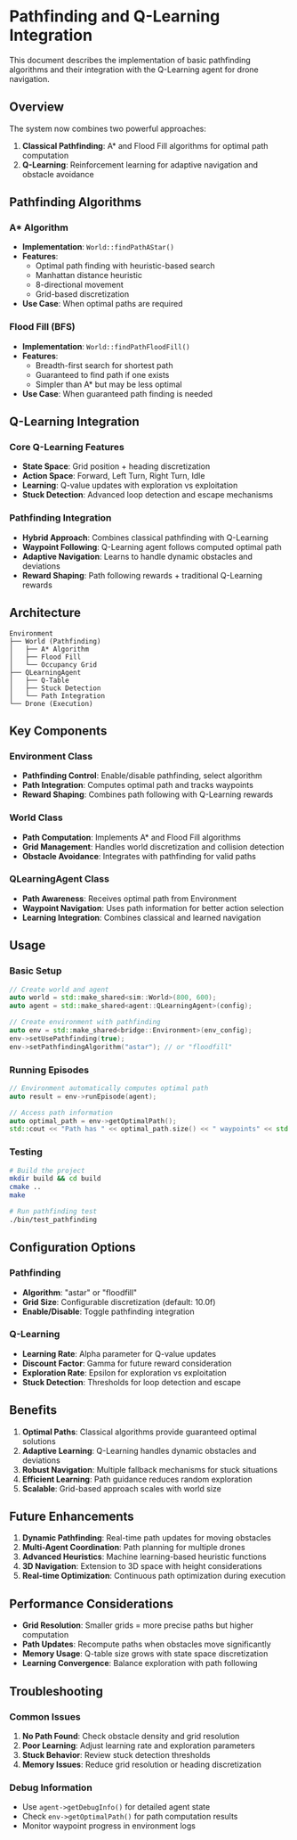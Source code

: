 # Pathfinding and Q-Learning Integration

This document describes the implementation of basic pathfinding algorithms and their integration with the Q-Learning agent for drone navigation.

## Overview

The system now combines two powerful approaches:
1. **Classical Pathfinding**: A* and Flood Fill algorithms for optimal path computation
2. **Q-Learning**: Reinforcement learning for adaptive navigation and obstacle avoidance

## Pathfinding Algorithms

### A* Algorithm
- **Implementation**: `World::findPathAStar()`
- **Features**: 
  - Optimal path finding with heuristic-based search
  - Manhattan distance heuristic
  - 8-directional movement
  - Grid-based discretization
- **Use Case**: When optimal paths are required

### Flood Fill (BFS)
- **Implementation**: `World::findPathFloodFill()`
- **Features**:
  - Breadth-first search for shortest path
  - Guaranteed to find path if one exists
  - Simpler than A* but may be less optimal
- **Use Case**: When guaranteed path finding is needed

## Q-Learning Integration

### Core Q-Learning Features
- **State Space**: Grid position + heading discretization
- **Action Space**: Forward, Left Turn, Right Turn, Idle
- **Learning**: Q-value updates with exploration vs exploitation
- **Stuck Detection**: Advanced loop detection and escape mechanisms

### Pathfinding Integration
- **Hybrid Approach**: Combines classical pathfinding with Q-Learning
- **Waypoint Following**: Q-Learning agent follows computed optimal path
- **Adaptive Navigation**: Learns to handle dynamic obstacles and deviations
- **Reward Shaping**: Path following rewards + traditional Q-Learning rewards

## Architecture

```
Environment
├── World (Pathfinding)
│   ├── A* Algorithm
│   ├── Flood Fill
│   └── Occupancy Grid
├── QLearningAgent
│   ├── Q-Table
│   ├── Stuck Detection
│   └── Path Integration
└── Drone (Execution)
```

## Key Components

### Environment Class
- **Pathfinding Control**: Enable/disable pathfinding, select algorithm
- **Path Integration**: Computes optimal path and tracks waypoints
- **Reward Shaping**: Combines path following with Q-Learning rewards

### World Class
- **Path Computation**: Implements A* and Flood Fill algorithms
- **Grid Management**: Handles world discretization and collision detection
- **Obstacle Avoidance**: Integrates with pathfinding for valid paths

### QLearningAgent Class
- **Path Awareness**: Receives optimal path from Environment
- **Waypoint Navigation**: Uses path information for better action selection
- **Learning Integration**: Combines classical and learned navigation

## Usage

### Basic Setup
```cpp
// Create world and agent
auto world = std::make_shared<sim::World>(800, 600);
auto agent = std::make_shared<agent::QLearningAgent>(config);

// Create environment with pathfinding
auto env = std::make_shared<bridge::Environment>(env_config);
env->setUsePathfinding(true);
env->setPathfindingAlgorithm("astar"); // or "floodfill"
```

### Running Episodes
```cpp
// Environment automatically computes optimal path
auto result = env->runEpisode(agent);

// Access path information
auto optimal_path = env->getOptimalPath();
std::cout << "Path has " << optimal_path.size() << " waypoints" << std::endl;
```

### Testing
```bash
# Build the project
mkdir build && cd build
cmake ..
make

# Run pathfinding test
./bin/test_pathfinding
```

## Configuration Options

### Pathfinding
- **Algorithm**: "astar" or "floodfill"
- **Grid Size**: Configurable discretization (default: 10.0f)
- **Enable/Disable**: Toggle pathfinding integration

### Q-Learning
- **Learning Rate**: Alpha parameter for Q-value updates
- **Discount Factor**: Gamma for future reward consideration
- **Exploration Rate**: Epsilon for exploration vs exploitation
- **Stuck Detection**: Thresholds for loop detection and escape

## Benefits

1. **Optimal Paths**: Classical algorithms provide guaranteed optimal solutions
2. **Adaptive Learning**: Q-Learning handles dynamic obstacles and deviations
3. **Robust Navigation**: Multiple fallback mechanisms for stuck situations
4. **Efficient Learning**: Path guidance reduces random exploration
5. **Scalable**: Grid-based approach scales with world size

## Future Enhancements

1. **Dynamic Pathfinding**: Real-time path updates for moving obstacles
2. **Multi-Agent Coordination**: Path planning for multiple drones
3. **Advanced Heuristics**: Machine learning-based heuristic functions
4. **3D Navigation**: Extension to 3D space with height considerations
5. **Real-time Optimization**: Continuous path optimization during execution

## Performance Considerations

- **Grid Resolution**: Smaller grids = more precise paths but higher computation
- **Path Updates**: Recompute paths when obstacles move significantly
- **Memory Usage**: Q-table size grows with state space discretization
- **Learning Convergence**: Balance exploration with path following

## Troubleshooting

### Common Issues
1. **No Path Found**: Check obstacle density and grid resolution
2. **Poor Learning**: Adjust learning rate and exploration parameters
3. **Stuck Behavior**: Review stuck detection thresholds
4. **Memory Issues**: Reduce grid resolution or heading discretization

### Debug Information
- Use `agent->getDebugInfo()` for detailed agent state
- Check `env->getOptimalPath()` for path computation results
- Monitor waypoint progress in environment logs
